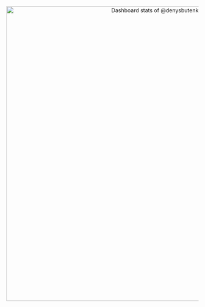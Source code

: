 <a href="https://next.ossinsight.io/widgets/official/compose-user-dashboard-stats?user_id=351613" target="_blank" style="display: block" align="center">
  <picture>
    <source media="(prefers-color-scheme: dark)" srcset="https://next.ossinsight.io/widgets/official/compose-user-dashboard-stats/thumbnail.png?user_id=351613&image_size=auto&color_scheme=dark" width="771" height="auto">
    <img alt="Dashboard stats of @denysbutenko" src="https://next.ossinsight.io/widgets/official/compose-user-dashboard-stats/thumbnail.png?user_id=351613&image_size=auto&color_scheme=light" width="771" height="auto">
  </picture>
</a>
